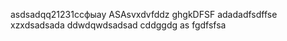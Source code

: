 asdsadqq21231ccфыay
ASAsvxdvfddz
ghgkDFSF
adadadfsdffse
xzxdsadsada
ddwdqwdsadsad
cddggdg
as
fgdfsfsa
